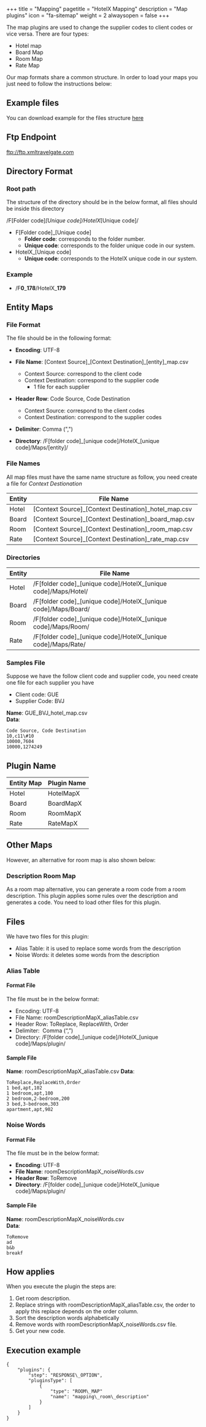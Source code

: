 +++
title = "Mapping"
pagetitle = "HotelX Mapping"
description = "Map plugins"
icon = "fa-sitemap"
weight = 2
alwaysopen = false
+++

The map plugins are used to change the supplier codes to client codes or vice versa. There are four types:

* Hotel map 
* Board Map 
* Room Map 
* Rate Map 

Our map formats share a common structure. In order to load your maps you just need to follow the instructions below:

## Example files
You can download example for the files structure [here](Sample.zip)

## Ftp Endpoint
 ftp://ftp.xmltravelgate.com

## Directory Format
### Root path
The structure of the directory should be in the below format, all files should be inside this directory

/F[Folder code]_[Unique code]/HotelX_[Unique code]/
* F[Folder code]_[Unique code]
    * **Folder code**: corresponds to the folder number.
    * **Unique code**: corresponds to the folder unique code in our system.
* HotelX_[Unique code]
    * **Unique code**: corresponds to the HotelX unique code in our system.
### Example
* /F**0**\_**178**/HotelX\_**179**

## Entity Maps 
### File Format
The file should be in the following format:

* **Encoding**: UTF-8 
* **File Name**: [Context Source]\_[Context Destination]\_[entity]\_map.csv
    * Context Source: correspond to the client code
    * Context Destination: correspond to the supplier code
        * 1 file for each supplier

* **Header Row**: Code Source, Code Destination
    * Context Source: correspond to the client codes
    * Context Destination: correspond to the supplier codes

* **Delimiter**: Comma (",")
* **Directory**: /F[folder code]\_[unique code]/HotelX\_[unique code]/Maps/[entity]/
### File Names

All map files must have the same name structure as follow, you need create a file for *Context Destionation* 

|Entity|File Name|
|---|----|
|Hotel|[Context Source]\_[Context Destination]\_hotel\_map.csv|
|Board|[Context Source]\_[Context Destination]\_board\_map.csv|
|Room|[Context Source]\_[Context Destination]\_room\_map.csv|
|Rate|[Context Source]\_[Context Destination]\_rate\_map.csv|
### Directories
|Entity|File Name|
|---|---|
|Hotel|/F[folder code]\_[unique code]/HotelX\_[unique code]/Maps/Hotel/|
|Board|/F[folder code]\_[unique code]/HotelX\_[unique code]/Maps/Board/|
|Room|/F[folder code]\_[unique code]/HotelX\_[unique code]/Maps/Room/|
|Rate|/F[folder code]\_[unique code]/HotelX\_[unique code]/Maps/Rate/|

### Samples File
Suppose we have the follow client code and supplier code, you need create one file for each supplier you have
* Client code: GUE
* Supplier Code: BVJ
 
**Name**: GUE\_BVJ\_hotel\_map.csv  
**Data**:
```csv
Code Source, Code Destination  
10,c11\#10  
10000,7604  
10000,1274249  
```
## Plugin Name
|Entity Map|Plugin Name|
|---|---|
|Hotel|HotelMapX|
|Board|BoardMapX|
|Room|RoomMapX|
|Rate|RateMapX|
## Other Maps

However, an alternative for room map is also shown below:

### Description Room Map

As a room map alternative, you can generate a room code from a room description. This plugin applies some rules over the description and generates a code. You need to load other files for this plugin.


## Files
We have two files for this plugin:

* Alias Table: it is used to replace some words from the description 
* Noise Words: it deletes some words from the description 


### Alias Table
#### Format File

The file must be in the below format:

* Encoding: UTF-8 
* File Name: roomDescriptionMapX\_aliasTable.csv 
* Header Row: ToReplace, ReplaceWith, Order 
* Delimiter:  Comma (“,”) 
* Directory:  /F[folder code]\_[unique code]/HotelX\_[unique code]/Maps/plugin/
#### Sample File
**Name**: roomDescriptionMapX\_aliasTable.csv
**Data**:
```csv
ToReplace,ReplaceWith,Order  
1 bed,apt,102  
1 bedroom,apt,100  
2 bedroom,2-bedroom,200  
3 bed,3-bedroom,303  
apartment,apt,902  
```
### Noise Words
#### Format File

The file must be in the below format:

* **Encoding**: UTF-8 
* **File Name**: roomDescriptionMapX\_noiseWords.csv 
* **Header Row**: ToRemove 
* **Directory**: /F[folder code]\_[unique code]/HotelX\_[unique code]/Maps/plugin/
#### Sample File
**Name**: roomDescriptionMapX\_noiseWords.csv  
**Data**:
``` csv
ToRemove
ad
b&b
breakf
```
## How applies
When you execute the plugin the steps are:
1. Get room description.
1. Replace strings with roomDescriptionMapX\_aliasTable.csv, the order to apply this replace depends on the order column.
1. Sort the description words alphabetically 
1. Remove words with roomDescriptionMapX\_noiseWords.csv file. 
1. Get your new code. 
## Execution example
```
{
    "plugins": {
        "step": "RESPONSE\_OPTION",
        "pluginsType": [
            {
                "type": "ROOM\_MAP"
                "name": "mapping\_room\_description"
            }
        ]
    }
}
```